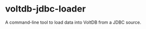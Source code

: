 voltdb-jdbc-loader
==================

A command-line tool to load data into VoltDB from a JDBC source.
